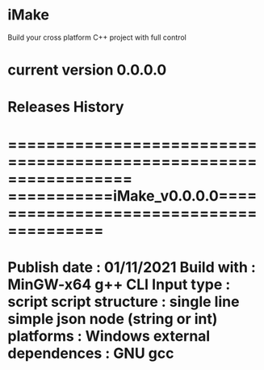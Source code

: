 # iMake
 Build your cross platform C++ project  with full control

# current version 0.0.0.0

# Releases History

=================================================================
===========iMake_v0.0.0.0========================================
=================================================================
Publish date     : 01/11/2021
Build with       : MinGW-x64 g++ CLI
Input type       : script
script structure : single line simple json node (string or int)
platforms        : Windows
external dependences : GNU gcc
=================================================================
